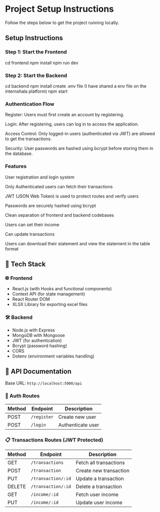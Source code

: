 # Project Setup Instructions

Follow the steps below to get the project running locally.

## Setup Instructions

### Step 1: Start the Frontend

cd frontend
npm install
npm run dev

### Step 2: Start the Backend

cd backend
npm install
create .env file (I have shared a env file on the internshala platform)
npm start


### Authentication Flow

Register: Users must first create an account by registering.

Login: After registering, users can log in to access the application.

Access Control: Only logged-in users (authenticated via JWT) are allowed to get the transactions.

Security: User passwords are hashed using bcrypt before storing them in the database.


### Features
User registration and login system

Only Authenticated users can fetch their transactions

JWT (JSON Web Token) is used to protect routes and verify users

Passwords are securely hashed using bcrypt

Clean separation of frontend and backend codebases

Users can set their income

Can update transactions

Users can download their statement and view the statement in the table format


## 🧰 Tech Stack

### 🌐 Frontend  
- React.js (with Hooks and functional components)  
- Context API (for state management)  
- React Router DOM
- XLSX Library for exporting excel files

### 🛠️ Backend  
- Node.js with Express  
- MongoDB with Mongoose  
- JWT (for authentication)  
- Bcrypt (password hashing)  
- CORS
- Dotenv (environment variables handling)   


## 📡 API Documentation

Base URL: `http://localhost:5000/api`

### 🔐 Auth Routes

| Method | Endpoint       | Description        |
|--------|----------------|--------------------|
| POST   | `/register`    | Create new user    |
| POST   | `/login`       | Authenticate user  |


### 📋 Transactions Routes (JWT Protected)

| Method | Endpoint         | Description            |
|--------|------------------|------------------------|
| GET    | `/transactions`  | Fetch all transactions |
| POST   | `/transaction`   | Create new transaction |
| PUT    |`/transaction/:id`| Update a transaction   |
| DELETE |`/transaction/:id`| Delete a transaction   |
| GET    | `/income/:id`    | Fetch user income      |
| PUT    | `/income/:id`    | Update user income     |
